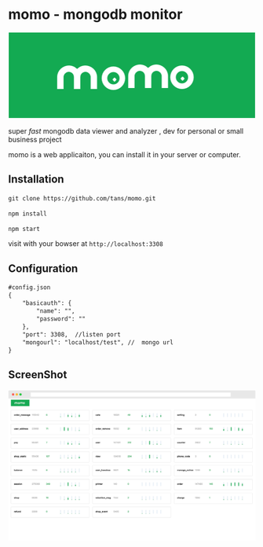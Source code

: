 # momo - mongodb monitor

![logo](/public/img/logo.png)

super *fast* mongodb data viewer and analyzer , dev for personal or small business project

momo is a web applicaiton, you can install it in your server or computer.


## Installation

`git clone https://github.com/tans/momo.git`

`npm install`

`npm start`

visit with your bowser at `http://localhost:3308`

## Configuration

```
#config.json
{
    "basicauth": {
        "name": "",
        "password": ""
    },
    "port": 3308,  //listen port
    "mongourl": "localhost/test", //  mongo url
}
```


## ScreenShot

![index screenshot](/public/screenshot/index.png)

